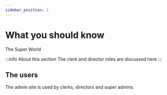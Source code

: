 ```yaml
---
sidebar_position: 1
---
```


# What you should know

The Super World

:::info About this section
The clerk and director roles are discussed here
:::

## The users

The admin site is used by clerks, directors and super admins.
